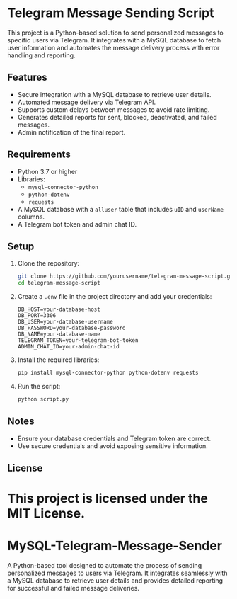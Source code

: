 

# Telegram Message Sending Script

This project is a Python-based solution to send personalized messages to specific users via Telegram. It integrates with a MySQL database to fetch user information and automates the message delivery process with error handling and reporting.

## Features
- Secure integration with a MySQL database to retrieve user details.
- Automated message delivery via Telegram API.
- Supports custom delays between messages to avoid rate limiting.
- Generates detailed reports for sent, blocked, deactivated, and failed messages.
- Admin notification of the final report.

## Requirements
- Python 3.7 or higher
- Libraries:
  - `mysql-connector-python`
  - `python-dotenv`
  - `requests`
- A MySQL database with a `alluser` table that includes `uID` and `userName` columns.
- A Telegram bot token and admin chat ID.

## Setup

1. Clone the repository:
   ```bash
   git clone https://github.com/yourusername/telegram-message-script.git
   cd telegram-message-script
   ```

2. Create a `.env` file in the project directory and add your credentials:
   ```env
   DB_HOST=your-database-host
   DB_PORT=3306
   DB_USER=your-database-username
   DB_PASSWORD=your-database-password
   DB_NAME=your-database-name
   TELEGRAM_TOKEN=your-telegram-bot-token
   ADMIN_CHAT_ID=your-admin-chat-id
   ```

3. Install the required libraries:
   ```bash
   pip install mysql-connector-python python-dotenv requests
   ```

4. Run the script:
   ```bash
   python script.py
   ```

## Notes
- Ensure your database credentials and Telegram token are correct.
- Use secure credentials and avoid exposing sensitive information.

## License
This project is licensed under the MIT License.
=======
# MySQL-Telegram-Message-Sender
A Python-based tool designed to automate the process of sending personalized messages to users via Telegram. It integrates seamlessly with a MySQL database to retrieve user details and provides detailed reporting for successful and failed message deliveries. 

